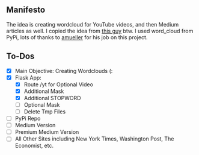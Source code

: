 ## Manifesto

The idea is creating wordcloud for YouTube videos, and then Medium articles as well. I copied the idea from [this guy](https://www.param.me/videocloud/) btw.
I used word_cloud from PyPi, lots of thanks to [amueller](https://github.com/amueller/word_cloud) for his job on this project.

## To-Dos
+ [X] Main Objective: Creating Wordclouds (:
+ [X] Flask App:
    + [X] Route /yt for Optional Video
    + [X] Additional Mask
    + [X] Additional STOPWORD
    + [ ] Optional Mask
    + [ ] Delete Tmp Files
+ [ ] PyPi Repo
+ [ ] Medium Version
+ [ ] Premium Medium Version
+ [ ] All Other Sites including New York Times, Washington Post, The Economist, etc.